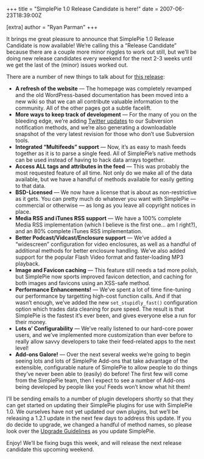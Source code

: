 +++
title = "SimplePie 1.0 Release Candidate is here!"
date = 2007-06-23T18:39:00Z

[extra]
author = "Ryan Parman"
+++

It brings me great pleasure to announce that SimplePie 1.0 Release Candidate is now available! We’re calling this a “Release Candidate” because there are a couple more minor niggles to work out still, but we’ll be doing new release candidates every weekend for the next 2-3 weeks until we get the last of the (minor) issues worked out.

There are a number of new things to talk about for [this release](/wiki/misc/release_notes/simplepie_1.0):

- **A refresh of the website** — The homepage was completely revamped and the old WordPress-based documentation has been moved into a new wiki so that we can all contribute valuable information to the community. All of the other pages got a subtle facelift.
- **More ways to keep track of development** — For the many of you on the bleeding edge, we’re adding [Twitter updates](http://twitter.com/simplepie) to our Subversion notification methods, and we’re also generating a downloadable snapshot of the very latest revision for those who don’t use Subversion tools.
- **Integrated “Multifeeds” support** — Now, it’s as easy to mash feeds together as it is to parse a single feed. All of SimplePie’s native methods can be used instead of having to hack data arrays together.
- **Access ALL tags and attributes in the feed** — This was probably the most requested feature of all time. Not only do we make all of the data available, but we have a handful of methods available for easily getting to that data.
- **BSD-Licensed** — We now have a license that is about as non-restrictive as it gets. You can pretty much do whatever you want with SimplePie — commercial or otherwise — as long as you leave all copyright notices in place.
- **Media RSS and iTunes RSS support** — We have a 100% complete Media RSS implementation (which I believe is the first one… am I right?), and an 80% complete iTunes RSS implementation.
- **Better Podcast/Vidcast/Enclosure support** — We’ve added a “widescreen” configuration for video enclosures, as well as a handful of additional methods for better enclosure handling. We’ve also added support for the popular Flash Video format and faster-loading MP3 playback.
- **Image and Favicon caching** — This feature still needs a tad more polish, but SimplePie now sports improved favicon detection, and caching for both images and favicons using an XSS-safe method.
- **Performance Enhancements!** — We’ve spent a lot of time fine-tuning our performance by targetting high-cost function calls. And if that wasn’t enough, we’ve added the new `set_stupidly_fast()` configuration option which trades data cleaning for pure speed. The result is that SimplePie is the fastest it’s ever been, and gives everyone else a run for their money.
- **Lots o’ Configurability** — We’ve really listened to our hard-core power users, and we’ve implemented more customization than ever before to really allow savvy developers to take their feed-related apps to the next level!
- **Add-ons Galore!** — Over the next several weeks we’re going to begin seeing lots and lots of SimplePie Add-ons that take advantage of the extensible, configurable nature of SimplePie to allow people to do things they’ve never been able to (easily) do before! The first few will come from the SimplePie team, then I expect to see a number of Add-ons being developed by people like you! Feeds won’t know what hit them!

I’ll be sending emails to a number of plugin developers shortly so that they can get started on updating their SimplePie plugins for use with SimplePie 1.0. We ourselves have not yet updated our own plugins, but we’ll be releasing a 1.2.1 update in the next few days to address this update. If you do decide to upgrade, we changed a handful of method names, so please look over the [Upgrade Guidelines](/wiki/setup/upgrade) as you update SimplePie.

Enjoy! We’ll be fixing bugs this week, and will release the next release candidate this upcoming weekend.
